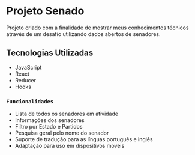 # Projeto Senado

Projeto criado com a finalidade de mostrar meus conhecimentos técnicos através de um desafio utilizando dados abertos de senadores.

## Tecnologias Utilizadas

- JavaScript
- React
- Reducer
- Hooks

### `Funcionalidades`
- Lista de todos os senadores em atividade
- Informações dos senadores
- Filtro por Estado e Partidos
- Pesquisa geral pelo nome do senador
- Suporte de tradução para as línguas português e inglês
- Adaptação para uso em dispositivos moveis

